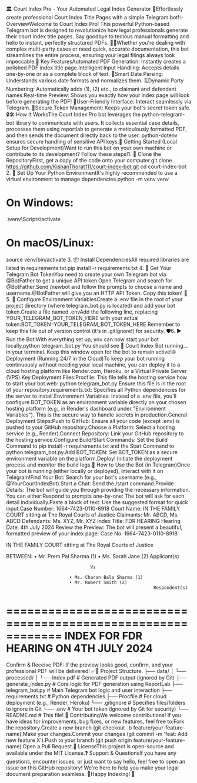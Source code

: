 🏛️ Court Index Pro - Your Automated Legal Index Generator 🚀Effortlessly create professional Court Index Title Pages with a simple Telegram bot!✨ OverviewWelcome to Court Index Pro! This powerful Python-based Telegram bot is designed to revolutionize how legal professionals generate their court index title pages. Say goodbye to tedious manual formatting and hello to instant, perfectly structured PDFs. 📄✨Whether you're dealing with complex multi-party cases or need quick, accurate documentation, this bot streamlines the entire process, ensuring your legal filings always look impeccable.🌟 Key FeaturesAutomated PDF Generation: Instantly creates a polished PDF index title page.Intelligent Input Handling: Accepts details one-by-one or as a complete block of text. 🧠Smart Date Parsing: Understands various date formats and normalizes them. 🗓️Dynamic Party Numbering: Automatically adds (1), (2) etc., to claimant and defendant names.Real-time Preview: Shows you exactly how your index page will look before generating the PDF! 👀User-Friendly Interface: Interact seamlessly via Telegram. 💬Secure Token Management: Keeps your bot's secret token safe. 🔒🛠️ How It WorksThe Court Index Pro bot leverages the python-telegram-bot library to communicate with users. It collects essential case details, processes them using reportlab to generate a meticulously formatted PDF, and then sends the document directly back to the user. python-dotenv ensures secure handling of sensitive API keys.🚀 Getting Started (Local Setup for Development)Want to run this bot on your own machine or contribute to its development? Follow these steps!1. 🎣 Clone the RepositoryFirst, get a copy of the code onto your computer.git clone https://github.com/KishanThorat111/court-index-bot.git
cd court-index-bot
2. 🐍 Set Up Your Python EnvironmentIt's highly recommended to use a virtual environment to manage dependencies.python -m venv venv
# On Windows:
.\venv\Scripts\activate
# On macOS/Linux:
source venv/bin/activate
3. 📦 Install DependenciesAll required libraries are listed in requirements.txt.pip install -r requirements.txt
4. 🤖 Get Your Telegram Bot TokenYou need to create your own Telegram bot via @BotFather to get a unique API token.Open Telegram and search for @BotFather.Send /newbot and follow the prompts to choose a name and username.@BotFather will give you an HTTP API Token. Copy this token! 🔑5. 🔑 Configure Environment VariablesCreate a .env file in the root of your project directory (where telegram_bot.py is located) and add your bot token.Create a file named .envAdd the following line, replacing YOUR_TELEGRAM_BOT_TOKEN_HERE with your actual token:BOT_TOKEN=YOUR_TELEGRAM_BOT_TOKEN_HERE
Remember to keep this file out of version control (it's in .gitignore!) for security. 🛡️6. ▶️ Run the Bot!With everything set up, you can now start your bot locally.python telegram_bot.py
You should see 🤖 Court Index Bot running... in your terminal. Keep this window open for the bot to remain active!🌐 Deployment (Running 24/7 in the Cloud)To keep your bot running continuously without needing your local machine, you can deploy it to a cloud hosting platform like Render.com, Heroku, or a Virtual Private Server (VPS).Key Deployment Files:Procfile: This file tells the hosting service how to start your bot.web: python telegram_bot.py
Ensure this file is in the root of your repository.requirements.txt: Specifies all Python dependencies for the server to install.Environment Variables: Instead of a .env file, you'll configure BOT_TOKEN as an environment variable directly on your chosen hosting platform (e.g., in Render's dashboard under "Environment Variables"). This is the secure way to handle secrets in production.General Deployment Steps:Push to GitHub: Ensure all your code (except .env) is pushed to your GitHub repository.Choose a Platform: Select a hosting service (e.g., Render).Connect Repository: Link your GitHub repository to the hosting service.Configure Build/Start Commands: Set the Build Command to pip install -r requirements.txt and the Start Command to python telegram_bot.py.Add BOT_TOKEN: Set BOT_TOKEN as a secure environment variable on the platform.Deploy! Initiate the deployment process and monitor the build logs.💬 How to Use the Bot (in Telegram)Once your bot is running (either locally or deployed), interact with it on Telegram!Find Your Bot: Search for your bot's username (e.g., @YourCourtIndexBot).Start a Chat: Send the /start command.Provide Details: The bot will guide you through providing the necessary information. You can either:Respond to prompts one-by-one: The bot will ask for each detail individually.Paste a block of text: Use the suggested format for quick input:Case Number: 1664-7423-0110-8918
Court Name: IN THE FAMILY COURT sitting at The Royal Courts of Justice
Claimants: Mr. ABCD, Ms. ABCD
Defendants: Ms. XYZ, Mr. XYZ
Index Title: FDR HEARING
Hearing Date: 4th July 2024
Review the Preview: The bot will present a beautiful, formatted preview of your index page:                                    Case No: 1664-7423-0110-8918

IN THE FAMILY COURT sitting at The Royal Courts of Justice

BETWEEN:
                            • Mr. Prem Pal Sharma (1)
                            • Ms. Sarah Jane (2)
                                                            Applicant(s)

                                    Vs

                            • Ms. Charan Bala Sharma (1)
                            • Mr. Robert Smith (2)
                                                            Respondent(s)

============================================================
        INDEX FOR FDR HEARING ON 4TH JULY 2024
============================================================
Confirm & Receive PDF: If the preview looks good, confirm, and your professional PDF will be delivered! ✅📁 Project Structure.
├── data/
│   └── processed/
│       └── Index.pdf  # Generated PDF output (ignored by Git)
├── generate_index.py  # Core logic for PDF generation using ReportLab
├── telegram_bot.py    # Main Telegram bot logic and user interaction
├── requirements.txt   # Python dependencies
├── Procfile           # For cloud deployment (e.g., Render, Heroku)
└── .gitignore         # Specifies files/folders to ignore in Git
└── .env               # Your bot token (ignored by Git for security)
└── README.md          # This file!
🤝 ContributingWe welcome contributions! If you have ideas for improvements, bug fixes, or new features, feel free to:Fork the repository.Create a new branch (git checkout -b feature/your-feature-name).Make your changes.Commit your changes (git commit -m 'feat: Add new feature X').Push to your branch (git push origin feature/your-feature-name).Open a Pull Request.📜 LicenseThis project is open-source and available under the MIT License.❓ Support & QuestionsIf you have any questions, encounter issues, or just want to say hello, feel free to open an issue on this GitHub repository! We're here to help you make your legal document preparation seamless. 📧Happy Indexing! 🥳